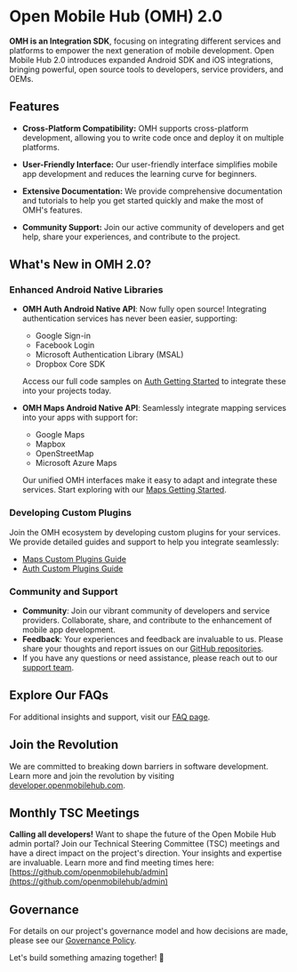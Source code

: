 # Open Mobile Hub (OMH) 2.0

**OMH is an Integration SDK**, focusing on integrating different services and platforms to empower the next generation of mobile development. Open Mobile Hub 2.0 introduces expanded Android SDK and iOS integrations, bringing powerful, open source tools to developers, service providers, and OEMs.

## Features

- **Cross-Platform Compatibility:** OMH supports cross-platform development, allowing you to write code once and deploy it on multiple platforms.

- **User-Friendly Interface:** Our user-friendly interface simplifies mobile app development and reduces the learning curve for beginners.

- **Extensive Documentation:** We provide comprehensive documentation and tutorials to help you get started quickly and make the most of OMH's features.

- **Community Support:** Join our active community of developers and get help, share your experiences, and contribute to the project.

## What's New in OMH 2.0?

### Enhanced Android Native Libraries

- **OMH Auth Android Native API**: Now fully open source! Integrating authentication services has never been easier, supporting:
  - Google Sign-in
  - Facebook Login
  - Microsoft Authentication Library (MSAL)
  - Dropbox Core SDK

  Access our full code samples on [Auth Getting Started](https://github.com/openmobilehub/android-omh-auth) to integrate these into your projects today.

- **OMH Maps Android Native API**: Seamlessly integrate mapping services into your apps with support for:
  - Google Maps
  - Mapbox
  - OpenStreetMap
  - Microsoft Azure Maps

  Our unified OMH interfaces make it easy to adapt and integrate these services. Start exploring with our [Maps Getting Started](https://github.com/openmobilehub/android-omh-maps).

### Developing Custom Plugins

Join the OMH ecosystem by developing custom plugins for your services. We provide detailed guides and support to help you integrate seamlessly:
- [Maps Custom Plugins Guide](https://www.openmobilehub.com/android-omh-maps/advanced-docs/core/plugins/PLUGINS/)
- [Auth Custom Plugins Guide](https://www.openmobilehub.com/android-omh-auth/advanced-docs/core/advanced/Plugins/)

### Community and Support

- **Community**: Join our vibrant community of developers and service providers. Collaborate, share, and contribute to the enhancement of mobile app development.
- **Feedback**: Your experiences and feedback are invaluable to us. Please share your thoughts and report issues on our [GitHub repositories](https://github.com/openmobilehub).
- If you have any questions or need assistance, please reach out to our [support team](mailto:support@openmobilehub.com).

## Explore Our FAQs

For additional insights and support, visit our [FAQ page](https://docs.google.com/document/d/16D8NnTHQc1y4cuDZWw-oNlzd-3jL9MuFZ4lL96bglP4/edit?usp=sharing).

## Join the Revolution

We are committed to breaking down barriers in software development. Learn more and join the revolution by visiting [developer.openmobilehub.com](https://developer.openmobilehub.com).

## Monthly TSC Meetings

**Calling all developers!** Want to shape the future of the Open Mobile Hub admin portal? Join our Technical Steering Committee (TSC) meetings and have a direct impact on the project's direction. Your insights and expertise are invaluable. Learn more and find meeting times here: [https://github.com/openmobilehub/admin](https://github.com/openmobilehub/admin) 

## Governance

For details on our project's governance model and how decisions are made, please see our [Governance Policy](https://github.com/openmobilehub/admin/blob/main/GOVERNANCE.md).

Let's build something amazing together! 🚀
